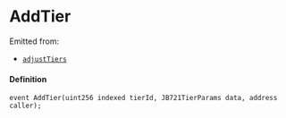# AddTier

Emitted from:

- [`adjustTiers`](/dev/api/contracts/or-delegates/jbtiered721delegate/write/adjusttiers)

#### Definition

```
event AddTier(uint256 indexed tierId, JB721TierParams data, address caller);
```
